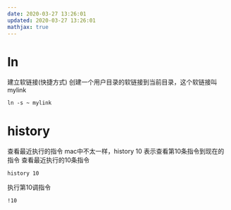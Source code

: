 ```yaml
---
date: 2020-03-27 13:26:01
updated: 2020-03-27 13:26:01
mathjax: true
---
```


# ln
 建立软链接(快捷方式)
 创建一个用户目录的软链接到当前目录，这个软链接叫mylink
```
ln -s ~ mylink
```

<!---more-->

# history
 查看最近执行的指令
 mac中不太一样，history 10 表示查看第10条指令到现在的指令
 查看最近执行的10条指令
```
history 10
```
执行第10调指令
```
!10
```